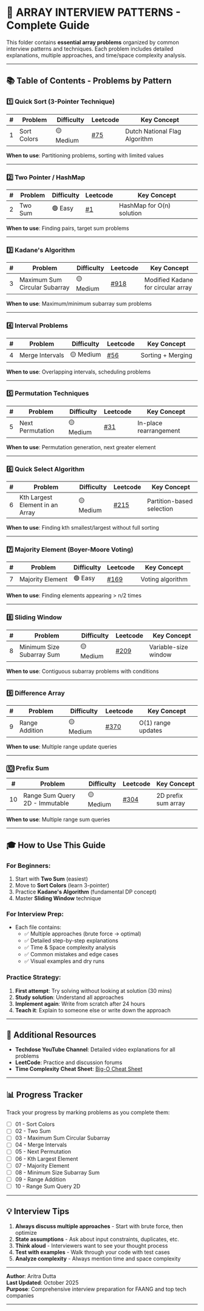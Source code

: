 # 🎯 ARRAY INTERVIEW PATTERNS - Complete Guide

This folder contains **essential array problems** organized by common interview patterns and techniques. Each problem includes detailed explanations, multiple approaches, and time/space complexity analysis.

---

## 📚 Table of Contents - Problems by Pattern

### 1️⃣ **Quick Sort (3-Pointer Technique)**
| # | Problem | Difficulty | Leetcode | Key Concept |
|---|---------|-----------|----------|-------------|
| 1 | Sort Colors | 🟡 Medium | [#75](https://leetcode.com/problems/sort-colors/) | Dutch National Flag Algorithm |

**When to use**: Partitioning problems, sorting with limited values

---

### 2️⃣ **Two Pointer / HashMap**
| # | Problem | Difficulty | Leetcode | Key Concept |
|---|---------|-----------|----------|-------------|
| 2 | Two Sum | 🟢 Easy | [#1](https://leetcode.com/problems/two-sum/) | HashMap for O(n) solution |

**When to use**: Finding pairs, target sum problems

---

### 3️⃣ **Kadane's Algorithm**
| # | Problem | Difficulty | Leetcode | Key Concept |
|---|---------|-----------|----------|-------------|
| 3 | Maximum Sum Circular Subarray | 🟡 Medium | [#918](https://leetcode.com/problems/maximum-sum-circular-subarray/) | Modified Kadane for circular array |

**When to use**: Maximum/minimum subarray sum problems

---

### 4️⃣ **Interval Problems**
| # | Problem | Difficulty | Leetcode | Key Concept |
|---|---------|-----------|----------|-------------|
| 4 | Merge Intervals | 🟡 Medium | [#56](https://leetcode.com/problems/merge-intervals/) | Sorting + Merging |

**When to use**: Overlapping intervals, scheduling problems

---

### 5️⃣ **Permutation Techniques**
| # | Problem | Difficulty | Leetcode | Key Concept |
|---|---------|-----------|----------|-------------|
| 5 | Next Permutation | 🟡 Medium | [#31](https://leetcode.com/problems/next-permutation/) | In-place rearrangement |

**When to use**: Permutation generation, next greater element

---

### 6️⃣ **Quick Select Algorithm**
| # | Problem | Difficulty | Leetcode | Key Concept |
|---|---------|-----------|----------|-------------|
| 6 | Kth Largest Element in an Array | 🟡 Medium | [#215](https://leetcode.com/problems/kth-largest-element-in-an-array/) | Partition-based selection |

**When to use**: Finding kth smallest/largest without full sorting

---

### 7️⃣ **Majority Element (Boyer-Moore Voting)**
| # | Problem | Difficulty | Leetcode | Key Concept |
|---|---------|-----------|----------|-------------|
| 7 | Majority Element | 🟢 Easy | [#169](https://leetcode.com/problems/majority-element/) | Voting algorithm |

**When to use**: Finding elements appearing > n/2 times

---

### 8️⃣ **Sliding Window**
| # | Problem | Difficulty | Leetcode | Key Concept |
|---|---------|-----------|----------|-------------|
| 8 | Minimum Size Subarray Sum | 🟡 Medium | [#209](https://leetcode.com/problems/minimum-size-subarray-sum/) | Variable-size window |

**When to use**: Contiguous subarray problems with conditions

---

### 9️⃣ **Difference Array**
| # | Problem | Difficulty | Leetcode | Key Concept |
|---|---------|-----------|----------|-------------|
| 9 | Range Addition | 🟡 Medium | [#370](https://leetcode.com/problems/range-addition/) | O(1) range updates |

**When to use**: Multiple range update queries

---

### 🔟 **Prefix Sum**
| # | Problem | Difficulty | Leetcode | Key Concept |
|---|---------|-----------|----------|-------------|
| 10 | Range Sum Query 2D - Immutable | 🟡 Medium | [#304](https://leetcode.com/problems/range-sum-query-2d-immutable/) | 2D prefix sum array |

**When to use**: Multiple range sum queries

---

## 🎓 How to Use This Guide

### For Beginners:
1. Start with **Two Sum** (easiest)
2. Move to **Sort Colors** (learn 3-pointer)
3. Practice **Kadane's Algorithm** (fundamental DP concept)
4. Master **Sliding Window** technique

### For Interview Prep:
- Each file contains:
  - ✅ Multiple approaches (brute force → optimal)
  - ✅ Detailed step-by-step explanations
  - ✅ Time & Space complexity analysis
  - ✅ Common mistakes and edge cases
  - ✅ Visual examples and dry runs

### Practice Strategy:
1. **First attempt**: Try solving without looking at solution (30 mins)
2. **Study solution**: Understand all approaches
3. **Implement again**: Write from scratch after 24 hours
4. **Teach it**: Explain to someone else or write down the approach

---

## 🔗 Additional Resources

- **Techdose YouTube Channel**: Detailed video explanations for all problems
- **LeetCode**: Practice and discussion forums
- **Time Complexity Cheat Sheet**: [Big-O Cheat Sheet](https://www.bigocheatsheet.com/)

---

## 📊 Progress Tracker

Track your progress by marking problems as you complete them:

- [ ] 01 - Sort Colors
- [ ] 02 - Two Sum
- [ ] 03 - Maximum Sum Circular Subarray
- [ ] 04 - Merge Intervals
- [ ] 05 - Next Permutation
- [ ] 06 - Kth Largest Element
- [ ] 07 - Majority Element
- [ ] 08 - Minimum Size Subarray Sum
- [ ] 09 - Range Addition
- [ ] 10 - Range Sum Query 2D

---

## 💡 Interview Tips

1. **Always discuss multiple approaches** - Start with brute force, then optimize
2. **State assumptions** - Ask about input constraints, duplicates, etc.
3. **Think aloud** - Interviewers want to see your thought process
4. **Test with examples** - Walk through your code with test cases
5. **Analyze complexity** - Always mention time and space complexity

---

**Author**: Aritra Dutta  
**Last Updated**: October 2025  
**Purpose**: Comprehensive interview preparation for FAANG and top tech companies

---


